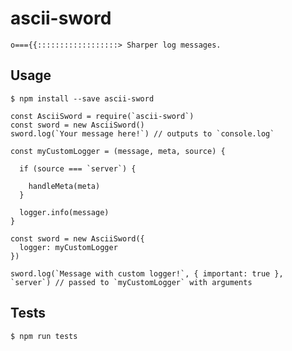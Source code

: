 # ascii-sword

`o==={{::::::::::::::::::> Sharper log messages.`

## Usage

`$ npm install --save ascii-sword`

```
const AsciiSword = require(`ascii-sword`)
const sword = new AsciiSword()
sword.log(`Your message here!`) // outputs to `console.log`
```

```
const myCustomLogger = (message, meta, source) {
  
  if (source === `server`) {

    handleMeta(meta)
  }

  logger.info(message)
}

const sword = new AsciiSword({
  logger: myCustomLogger
})

sword.log(`Message with custom logger!`, { important: true }, `server`) // passed to `myCustomLogger` with arguments
```

## Tests

`$ npm run tests`